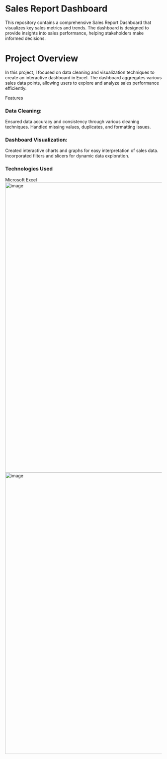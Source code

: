<h1>Sales Report Dashboard</h1>
This repository contains a comprehensive Sales Report Dashboard that visualizes key sales metrics and trends. The dashboard is designed to provide insights into sales performance, helping stakeholders make informed decisions.

<h1>Project Overview</h1>
In this project, I focused on data cleaning and visualization techniques to create an interactive dashboard in Excel. The dashboard aggregates various sales data points, allowing users to explore and analyze sales performance efficiently.

Features
<h3>Data Cleaning:</h3>

Ensured data accuracy and consistency through various cleaning techniques.
Handled missing values, duplicates, and formatting issues.

<h3>Dashboard Visualization:</h3>
Created interactive charts and graphs for easy interpretation of sales data.
Incorporated filters and slicers for dynamic data exploration.

<h3>Technologies Used</h3>
Microsoft Excel

<img width="931" alt="image" src="https://github.com/user-attachments/assets/a343f45f-fd05-4341-a907-2954facbaf5e">

<img width="904" alt="image" src="https://github.com/user-attachments/assets/2a2dd638-3975-4381-8c7e-a83cb05de3b2">

